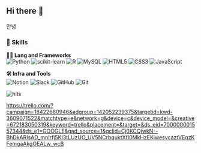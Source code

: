 ## Hi there 👋

안녕

<!--
**saeun-park/saeun-park** is a ✨ _special_ ✨ repository because its `README.md` (this file) appears on your GitHub profile.

Here are some ideas to get you started:

- 🔭 I’m currently working on ...
- 🌱 I’m currently learning ...
- 👯 I’m looking to collaborate on ...
- 🤔 I’m looking for help with ...
- 💬 Ask me about ...
- 📫 How to reach me: ...
- 😄 Pronouns: ...
- ⚡ Fun fact: ...
-->

### 🦾 Skills

**🧑‍💻 Lang and Frameworks**<br>
![Python](https://img.shields.io/badge/python-3776AB.svg?&style=for-the-badge&logo=python&logoColor=white) ![scikit-learn](https://img.shields.io/badge/scikitlearn-F7931E.svg?&style=for-the-badge&logo=scikitlearn&logoColor=white) ![R](https://img.shields.io/badge/r-276DC3.svg?&style=for-the-badge&logo=r&logoColor=white) ![MySQL](https://img.shields.io/badge/mysql-4479A1.svg?&style=for-the-badge&logo=mysql&logoColor=white) ![HTML5](https://img.shields.io/badge/html5-E34F26.svg?&style=for-the-badge&logo=html5&logoColor=white) ![CSS3](https://img.shields.io/badge/css3-1572B6.svg?&style=for-the-badge&logo=css3&logoColor=white) ![JavaScript](https://img.shields.io/badge/javascript-F7DF1E.svg?&style=for-the-badge&logo=javascript&logoColor=white)

**🛠️ Infra and Tools**<br>
![Notion](https://img.shields.io/badge/notion-000000.svg?&style=for-the-badge&logo=notion&logoColor=white) ![Slack](https://img.shields.io/badge/slack-4A154B.svg?&style=for-the-badge&logo=slack&logoColor=white) ![GitHub](https://img.shields.io/badge/github-181717.svg?&style=for-the-badge&logo=github&logoColor=white) ![Git](https://img.shields.io/badge/git-F05032.svg?&style=for-the-badge&logo=git&logoColor=white)

<!-- 방문자수 -->
<!-- [![Hits](https://hits.sh/github.com/saeun-park.svg)](https://hits.sh/github.com/saeun-park/) -->

![hits](https://hits.seeyoufarm.com/api/count/incr/badge.svg?url=https%3A%2F%2Fgithub.com%2Fsaeun-park&edge_flat=false&title=hits)

<!-- 알고리즘 랭킹 -->
<!-- [![Solved.ac
프로필](http://mazassumnida.wtf/api/generate_badge?boj={"백준아이디 넣기"})](https://solved.ac/{handle}) -->

<!-- Top Language -->

https://trello.com/?campaign=18422680946&adgroup=142052239375&targetid=kwd-3609071522&matchtype=e&network=g&device=c&device_model=&creative=672183050319&keyword=trello&placement=&target=&ds_eid=700000001557344&ds_e1=GOOGLE&gad_source=1&gclid=Cj0KCQjwkN--BhDkARIsAD_mnIrfj5KI3tLUzUO_UV5NCrbquktXfI0MkHzEKjwesycaztVEqzKFemgaAkgOEALw_wcB
